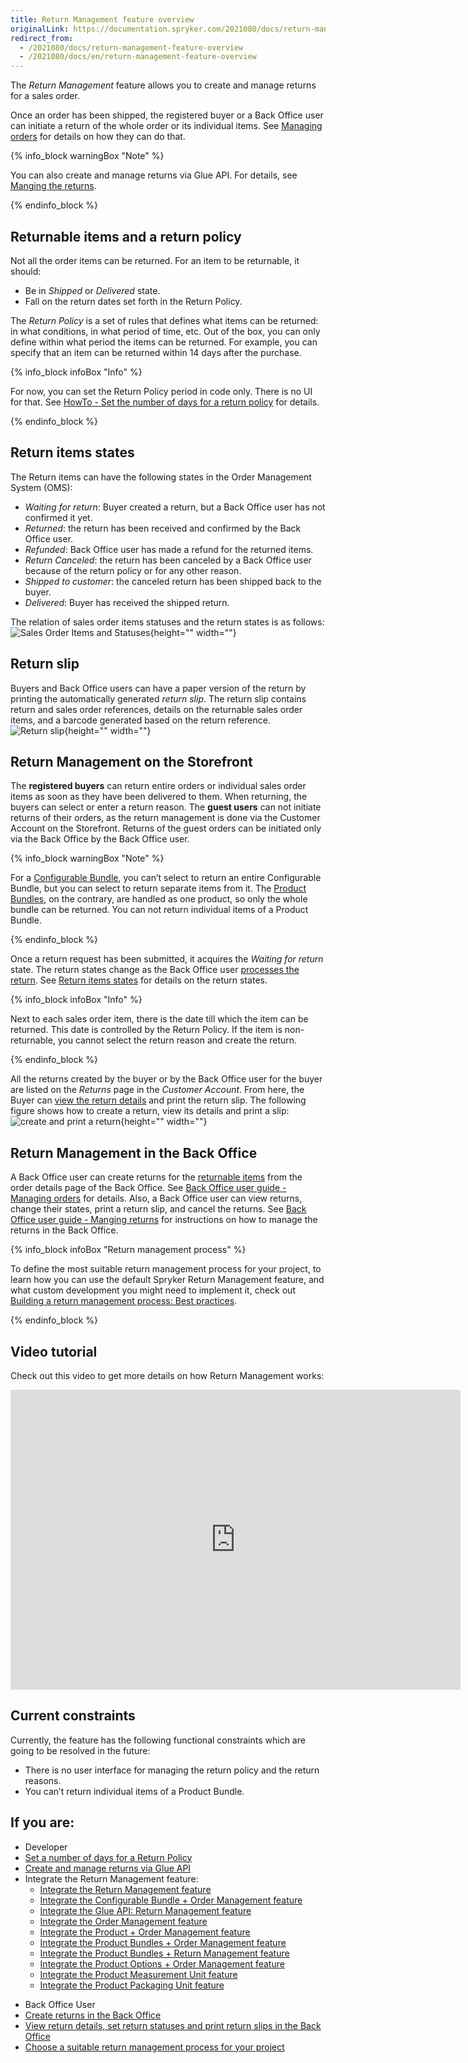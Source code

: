 ```yaml
---
title: Return Management feature overview
originalLink: https://documentation.spryker.com/2021080/docs/return-management-feature-overview
redirect_from:
  - /2021080/docs/return-management-feature-overview
  - /2021080/docs/en/return-management-feature-overview
---
```


The *Return Management* feature allows you to create and manage returns for a sales order. 

Once an order has been shipped, the registered buyer or a Back Office user can initiate a return of the whole order or its individual items. See [Managing orders](https://documentation.spryker.com/docs/managing-orders) for details on how they can do that.

{% info_block warningBox "Note" %}

You can also create and manage returns via Glue API. For details, see [Manging the returns](https://documentation.spryker.com/docs/retrieving-return-management-information).

{% endinfo_block %}

## Returnable items and a return policy
Not all the order items can be returned. For an item to be returnable, it should:

* Be in *Shipped* or *Delivered* state.
* Fall on the return dates set forth in the Return Policy.

The *Return Policy* is a set of rules that defines what items can be returned: in what conditions, in what period of time, etc. Out of the box, you can only define within what period the items can be returned. For example, you can specify that an item can be returned within 14 days after the purchase. 

{% info_block infoBox "Info" %}

For now, you can set the Return Policy period in code only. There is no UI for that. See [HowTo - Set the number of days for a return policy](https://documentation.spryker.com/docs/howto-set-number-of-days-for-a-return-policy) for details.

{% endinfo_block %}

## Return items states
The Return items can have the following states in the Order Management System (OMS):

* *Waiting for return*: Buyer created a return, but a Back Office user has not confirmed it yet.
* *Returned*: the return has been received and confirmed by the Back Office user.
* *Refunded*: Back Office user has made a refund for the returned items.
* *Return Canceled*: the return has been canceled by a Back Office user because of the return policy or for any other reason.
* *Shipped to customer*: the canceled return has been shipped back to the buyer.
* *Delivered*: Buyer has received the shipped return.
<!---
{% info_block infoBox "Return states on the Storefront" %}

The above states are the default ones in the OMS. You can display them as they are on the Storefront as well, or name the states differently for the Storefront users. For details on how to give custom names to the return states on the Storefront, see *Display Custom Names for Order Item States on the Storefront*.

{% endinfo_block %}
-->
The relation of sales order items statuses and the return states is as follows:
![Sales Order Items and Statuses](https://confluence-connect.gliffy.net/embed/image/cebbb529-19b7-4623-bd6d-ef2b30fe97a9.png?utm_medium=live&utm_source=custom){height="" width=""}

## Return slip
Buyers and Back Office users can have a paper version of the return by printing the automatically generated *return slip*. The return slip contains return and sales order references, details on the returnable sales order items, and a barcode generated based on the return reference. 
![Return slip](https://spryker.s3.eu-central-1.amazonaws.com/docs/Features/Order+Management/Return+Management/Return+Management+Feature+Overview/print-return-slip.png){height="" width=""}

## Return Management on the Storefront
The **registered buyers** can return entire orders or individual sales order items as soon as they have been delivered to them. When returning, the buyers can select or enter a return reason.
The **guest users** can not initiate returns of their orders, as the return management is done via the Customer Account on the Storefront. Returns of the guest orders can be initiated only via the Back Office by the Back Office user. 

{% info_block warningBox "Note" %}

For a [Configurable Bundle](https://documentation.spryker.com/docs/configurable-bundle), you can’t select to return an entire Configurable Bundle, but you can select to return separate items from it.
The [Product Bundles](https://documentation.spryker.com/docs/product-bundle), on the contrary, are handled as one product, so only the whole bundle can be returned. You can not return individual items of a Product Bundle.

{% endinfo_block %}

Once a return request has been submitted, it acquires the *Waiting for return* state. The return states change as the Back Office user [processes the return](https://documentation.spryker.com/docs/managing-orders#creating-a-return). See [Return items states](https://documentation.spryker.com/docs/return-item-states-reference-information) for details on the return states.

{% info_block infoBox "Info" %}

Next to each sales order item, there is the date till which the item can be returned. This date is controlled by the Return Policy. If the item is non-returnable, you cannot select the return reason and create the return.

{% endinfo_block %}

All the returns created by the buyer or by the Back Office user for the buyer are listed on the *Returns* page in the *Customer Account*. From here, the Buyer can [view the return details](https://documentation.spryker.com/docs/return-details-reference-information) and print the return slip.
The following figure shows how to create a return, view its details and print a slip:
![create and print a return](https://spryker.s3.eu-central-1.amazonaws.com/docs/Features/Order+Management/Return+Management/Return+Management+Feature+Overview/create-and-print-a-return.gif){height="" width=""}

## Return Management in the Back Office
A Back Office user can create returns for the [returnable items](#returnable-items-and-a-return-policy) from the order details page of the Back Office. See [Back Office user guide - Managing orders](https://documentation.spryker.com/docs/managing-orders) for details. Also, a Back Office user can view returns, change their states, print a return slip, and cancel the returns.  See [Back Office user guide - Manging returns](https://documentation.spryker.com/docs/managing-returns)  for instructions on how to manage the returns in the Back Office.

{% info_block infoBox "Return management process" %}

To define the most suitable return management process for your project, to learn how you can use the default Spryker Return Management feature, and what custom development you might need to implement it, check out [Building a return management process: Best practices](https://documentation.spryker.com/docs/en/building-a-return-management-process-best-practices). 

{% endinfo_block %}


## Video tutorial

Check out this video to get more details on how Return Management works:
<iframe src="https://fast.wistia.net/embed/iframe/16tp4thofv" title="Return management" allowtransparency="true" frameborder="0" scrolling="no" class="wistia_embed" name="wistia_embed" allowfullscreen="0" mozallowfullscreen="0" webkitallowfullscreen="0" oallowfullscreen="0" msallowfullscreen="0" width="720" height="480"></iframe>


## Current constraints
Currently, the feature has the following functional constraints which are going to be resolved in the future:

* There is no user interface for managing the return policy and the return reasons.
* You can’t return individual items of a Product Bundle.










## If you are:

<div class="mr-container">
    <div class="mr-list-container">
        <!-- col1 -->
        <div class="mr-col">
            <ul class="mr-list mr-list-green">
                <li class="mr-title">Developer</li>
                <li><a href="https://documentation.spryker.com/docs/howto-set-number-of-days-for-a-return-policy" class="mr-link">Set a number of days for a Return Policy</a></li>
                 <li><a href="https://documentation.spryker.com/docs/retrieving-return-management-information" class="mr-link">Create and manage returns via Glue API</a></li>
                  <li>Integrate the Return Management feature:
                    <ul>
<li><a href="https://documentation.spryker.com/docs/en/return-management-feature-integration" class="mr-link">Integrate the Return Management feature</a></li>
                    <li><a href="https://documentation.spryker.com/docs/en/configurable-bundle-order-management-feature-integration" class="mr-link">Integrate the Configurable Bundle + Order Management feature</a></li>
                    <li><a href="https://documentation.spryker.com/docs/en/glue-api-return-management-feature-integration" class="mr-link">Integrate the Glue API: Return Management feature</a></li>
                    <li><a href="https://documentation.spryker.com/docs/en/order-management-feature-integration" class="mr-link">Integrate the Order Management feature</a></li>
                    <li><a href="https://documentation.spryker.com/docs/en/product-order-management-feature-integration" class="mr-link">Integrate the Product + Order Management feature</a></li>
                    <li><a href="https://documentation.spryker.com/docs/en/product-bundles-order-management-feature-integration" class="mr-link">Integrate the Product Bundles + Order Management feature</a></li>
                    <li><a href="https://documentation.spryker.com/docs/en/product-bundles-return-management-feature-integration" class="mr-link">Integrate the Product Bundles + Return Management feature</a></li>
                    <li><a href="https://documentation.spryker.com/docs/en/product-options-order-management-feature-integration" class="mr-link">Integrate the Product Options + Order Management feature</a></li>
                    <li><a href="https://documentation.spryker.com/docs/en/product-measurement-unit-feature-integration" class="mr-link">Integrate the Product Measurement Unit feature</a></li>
                    <li><a href="https://documentation.spryker.com/docs/en/product-packaging-unit-feature-integration" class="mr-link">Integrate the Product Packaging Unit feature</a></li>
                    </ul>
                </li> 
            </ul>
        </div>
        <!-- col2 -->
        <div class="mr-col">
            <ul class="mr-list mr-list-blue">
                <li class="mr-title"> Back Office User</li>
                <li><a href="https://documentation.spryker.com/docs/managing-orders#creating-a-return" class="mr-link">Create returns in the Back Office</a></li>
                <li><a href="https://documentation.spryker.com/docs/managing-returns" class="mr-link">View return details, set return statuses and print return slips in the Back Office</a></li>
                <li><a href="https://documentation.spryker.com/docs/building-a-return-management-process-best-practices" class="mr-link">Choose a suitable return management process for your project</a></li>
            </ul>
                </div>
    </div>
</div>
